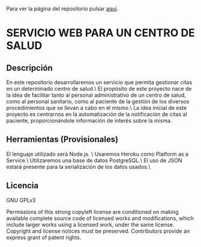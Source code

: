 Para ver la página del repositorio pulsar [aquí](https://alberturria.github.io/Hospital-IV/).




# SERVICIO WEB PARA UN CENTRO DE SALUD

## Descripción

En este repositorio desarrollaremos un servicio que permita gestionar citas en un determinado centro de salud.\\
El propósito de este proyecto nace de la idea de facilitar tanto al personal administrativo de un centro de salud,
como al personal sanitario, como al paciente de la gestión de los diversos procedimientos que se llevan a cabo en el mismo.\\
La idea inicial de este proyecto es centrarnos en la automatización de la notificación de citas al paciente, proporcionándole información de interés sobre la misma.


## Herramientas (Provisionales)

El lenguaje utilizado será Node.js. \\
Usaremos Heroku como Platform as a Service.\\
Utilizaremos una base de datos PostgreSQL.\\
El uso de JSON estará presente para la serialización de los datos usados.\\


## Licencia

GNU GPLv3

Permissions of this strong copyleft license are conditioned on making available complete source code of licensed works and modifications, which include larger works using a licensed work, under the same license. Copyright and license notices must be preserved. Contributors provide an express grant of patent rights.
